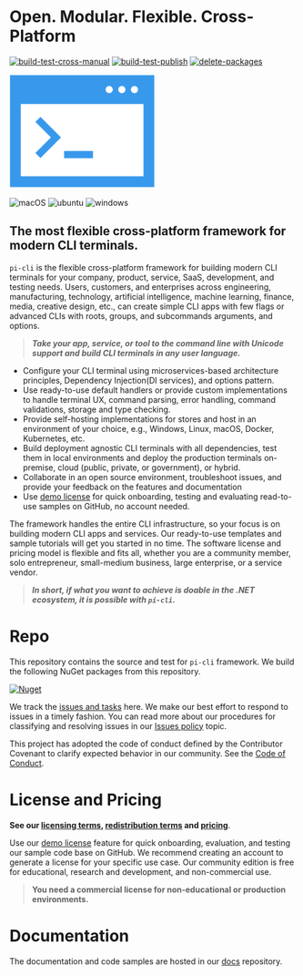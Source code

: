 # Open. Modular. Flexible. Cross-Platform
[![build-test-cross-manual](https://github.com/perpetualintelligence/cli/actions/workflows/build-test-cross-manual.yml/badge.svg)](https://github.com/perpetualintelligence/cli/actions/workflows/build-test-cross-manual.yml)
[![build-test-publish](https://github.com/perpetualintelligence/cli/actions/workflows/build-test-publish.yml/badge.svg)](https://github.com/perpetualintelligence/cli/actions/workflows/build-test-publish.yml)
[![delete-packages](https://github.com/perpetualintelligence/cli/actions/workflows/delete-packages.yml/badge.svg)](https://github.com/perpetualintelligence/cli/actions/workflows/delete-packages.yml)

![terminal](terminal.png)

![macOS](https://img.shields.io/badge/macOS-grey?style=flat-square&logo=macos)
![ubuntu](https://img.shields.io/badge/ubuntu-grey?style=flat-square&logo=ubuntu)
![windows](https://img.shields.io/badge/windows-grey?style=flat-square&logo=windows)

## The most flexible cross-platform framework for modern CLI terminals.
`pi-cli` is the flexible cross-platform framework for building modern CLI terminals for your company, product, service, SaaS, development, and testing needs. Users, customers, and enterprises across engineering, manufacturing, technology, artificial intelligence, machine learning, finance, media, creative design, etc., can create simple CLI apps with few flags or advanced CLIs with roots, groups, and subcommands arguments, and options. 

> ***Take your app, service, or tool to the command line with Unicode support and build CLI terminals in any user language.***

- Configure your CLI terminal using microservices-based architecture principles, Dependency Injection(DI services), and options pattern.
- Use ready-to-use default handlers or provide custom implementations to handle terminal UX, command parsing, error handling, command validations, storage and type checking.
- Provide self-hosting implementations for stores and host in an environment of your choice, e.g., Windows, Linux, macOS, Docker, Kubernetes, etc. 
- Build deployment agnostic CLI terminals with all dependencies, test them in local environments and deploy the production terminals on-premise, cloud (public, private, or government), or hybrid.
- Collaborate in an open source environment, troubleshoot issues, and provide your feedback on the features and documentation
- Use [demo license](https://docs.perpetualintelligence.com/articles/pi-demo/intro.html) for quick onboarding, testing and evaluating read-to-use samples on GitHub, no account needed.

The framework handles the entire CLI infrastructure, so your focus is on building modern CLI apps and services.  Our ready-to-use templates and sample tutorials will get you started in no time. The software license and pricing model is flexible and fits all, whether you are a community member, solo entrepreneur, small-medium business, large enterprise, or a service vendor.

> ***In short, if what you want to achieve is doable in the .NET ecosystem, it is possible with `pi-cli`.***

# Repo
This repository contains the source and test for `pi-cli` framework. We build the following NuGet packages from this repository.

[![Nuget](https://img.shields.io/nuget/vpre/PerpetualIntelligence.Cli?label=PerpetualIntelligence.Cli)](https://www.nuget.org/packages/PerpetualIntelligence.Cli)

We track the [issues and tasks](https://github.com/perpetualintelligence/cli/issues) here. We make our best effort to respond to issues in a timely fashion. You can read more about our procedures for classifying and resolving issues in our [Issues policy](https://terms.perpetualintelligence.com/articles/issues-policy.html) topic.

This project has adopted the code of conduct defined by the Contributor Covenant to clarify expected behavior in our community.
See the [Code of Conduct](https://terms.perpetualintelligence.com/articles/CODE_OF_CONDUCT.html).

# License and Pricing

**See our [licensing terms](https://terms.perpetualintelligence.com/articles/licensing.html), [redistribution terms](https://terms.perpetualintelligence.com/articles/redistribution.html) and [pricing](https://www.perpetualintelligence.com/products/picli#pricing)**.

Use our [demo license](https://docs.perpetualintelligence.com/articles/pi-demo/intro.html) feature for quick onboarding, evaluation, and testing our sample code base on GitHub. We recommend creating an account to generate a license for your specific use case. Our community edition is free for educational, research and development, and non-commercial use.

> **You need a commercial license for non-educational or production environments.**

# Documentation
The documentation and code samples are hosted in our [docs](https://github.com/perpetualintelligence/docs) repository.
